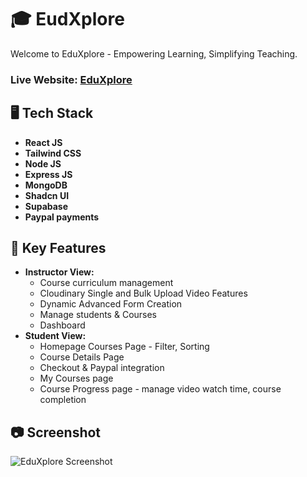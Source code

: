 #  🎓 EudXplore

Welcome to EduXplore - Empowering Learning, Simplifying Teaching.
### Live Website: [EduXplore](https://eduxplore.onrender.com)

## 🖥️ Tech Stack
- **React JS**
- **Tailwind CSS**
- **Node JS**
- **Express JS**
- **MongoDB**
- **Shadcn UI**
- **Supabase**
- **Paypal payments**



## 🚀 Key Features
- **Instructor View:**
   - Course curriculum management
   - Cloudinary Single and Bulk Upload Video Features
   - Dynamic Advanced Form Creation
   - Manage students & Courses
   - Dashboard
- **Student View:**
   - Homepage Courses Page - Filter, Sorting
   - Course Details Page
   - Checkout & Paypal integration
   - My Courses page
   - Course Progress page - manage video watch time, course completion
  
  

## 📷 Screenshot
![EduXplore Screenshot](https://i.imgur.com/ALCS3nG.jpg)

